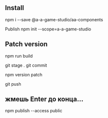 ## Install
npm i --save @a-a-game-studio/aa-components

Publish
npm init --scope=a-a-game-studio

## Patch version
npm run build

git stage . 
git commit

npm version patch

git push

## жмешь Enter до конца...

npm publish --access public